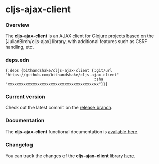 
# cljs-ajax-client

### Overview

The <strong>cljs-ajax-client</strong> is an AJAX client for Clojure projects
based on the [JulianBirch/cljs-ajax] library, with additional features such
as CSRF handling, etc.

### deps.edn

```
{:deps {bithandshake/cljs-ajax-client {:git/url "https://github.com/bithandshake/cljs-ajax-client"
                                       :sha     "xxxxxxxxxxxxxxxxxxxxxxxxxxxxxxxxxxxxxxxx"}}}
```

### Current version

Check out the latest commit on the [release branch](https://github.com/bithandshake/cljs-ajax-client/tree/release).

### Documentation

The <strong>cljs-ajax-client</strong> functional documentation is [available here](https://bithandshake.github.io/cljs-ajax-client).

### Changelog

You can track the changes of the <strong>cljs-ajax-client</strong> library [here](CHANGES.md).
